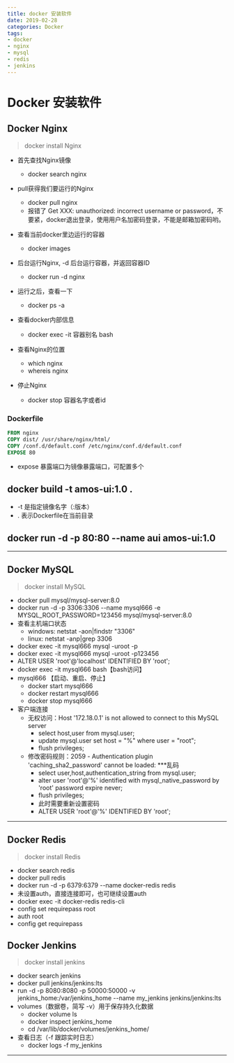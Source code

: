 ```yaml
---
title: docker 安装软件
date: 2019-02-28
categories: Docker
tags:
- docker
- nginx
- mysql
- redis
- jenkins
---
```



# Docker 安装软件

## Docker Nginx
> docker install Nginx

- 首先查找Nginx镜像
  - docker search nginx

- pull获得我们要运行的Nginx
  - docker pull nginx
  - 报错了 Get XXX: unauthorized: incorrect username or password，不要紧，docker退出登录，使用用户名加密码登录，不能是邮箱加密码哟。

- 查看当前docker里边运行的容器
  - docker images

- 后台运行Nginx, -d 后台运行容器，并返回容器ID
  - docker run -d nginx

- 运行之后，查看一下
  - docker ps -a

- 查看docker内部信息
  - docker exec -it 容器别名 bash

- 查看Nginx的位置
  - which nginx
  - whereis nginx

- 停止Nginx
  - docker stop 容器名字或者id

### Dockerfile
```dockerfile
FROM nginx
COPY dist/ /usr/share/nginx/html/
COPY /conf.d/default.conf /etc/nginx/conf.d/default.conf
EXPOSE 80
```
- expose 暴露端口为镜像暴露端口，可配置多个

## docker build -t amos-ui:1.0 .
- -t 是指定镜像名字（:版本）
- . 表示Dockerfile在当前目录

## docker run -d -p 80:80 --name aui amos-ui:1.0

----------

## Docker MySQL
> docker install MySQL

- docker pull mysql/mysql-server:8.0
- docker run -d -p 3306:3306 --name mysql666 -e MYSQL_ROOT_PASSWORD=123456 mysql/mysql-server:8.0
- 查看主机端口状态
  - windows: netstat -aon|findstr "3306"
  - linux: netstat -anp|grep 3306
- docker exec -it mysql666 mysql -uroot -p
- docker exec -it mysql666 mysql -uroot -p123456
- ALTER USER 'root'@'localhost' IDENTIFIED BY 'root';
- docker exec -it mysql666 bash【bash访问】
- mysql666 【启动、重启、停止】
  - docker start mysql666
  - docker restart mysql666
  - docker stop mysql666
- 客户端连接
  - 无权访问：Host '172.18.0.1' is not allowed to connect to this MySQL server
    - select host,user from mysql.user;
    - update mysql.user set host = "%" where user = "root";
    - flush privileges;
  - 修改密码规则：2059 - Authentication plugin 'caching_sha2_password' cannot be loaded: ***乱码
    - select user,host,authentication_string from mysql.user;
    - alter user 'root'@'%' identified with mysql_native_password by 'root' password expire never;
    - flush privileges;
    - 此时需要重新设置密码
    - ALTER USER 'root'@'%' IDENTIFIED BY 'root';
----------

## Docker Redis
> docker install Redis

- docker search redis
- docker pull redis
- docker run -d -p 6379:6379 --name docker-redis redis
- 未设置auth，直接连接即可，也可继续设置auth
- docker exec -it docker-redis redis-cli
- config set requirepass root
- auth root
- config get requirepass

## Docker Jenkins
> docker install jenkins

- docker search jenkins
- docker pull jenkins/jenkins:lts
- run -d -p 8080:8080 -p 50000:50000 -v jenkins_home:/var/jenkins_home --name my_jenkins jenkins/jenkins:lts
- volumes（数据卷，简写 -v）用于保存持久化数据
  - docker volume ls
  - docker inspect jenkins_home
  - cd /var/lib/docker/volumes/jenkins_home/
- 查看日志（-f 跟踪实时日志）
  - docker logs -f my_jenkins

----------
